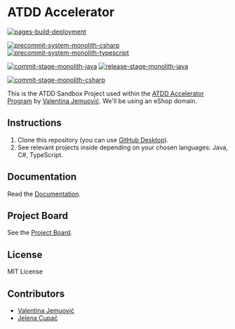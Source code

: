 # ATDD Accelerator

[![pages-build-deployment](https://github.com/optivem/atdd-accelerator/actions/workflows/pages/pages-build-deployment/badge.svg)](https://github.com/optivem/atdd-accelerator/actions/workflows/pages/pages-build-deployment)


[![precommit-system-monolith-csharp](https://github.com/optivem/atdd-accelerator/actions/workflows/precommit-system-monolith-csharp.yml/badge.svg)](https://github.com/optivem/atdd-accelerator/actions/workflows/precommit-system-monolith-csharp.yml)
[![precommit-system-monolith-typescript](https://github.com/optivem/atdd-accelerator/actions/workflows/precommit-system-monolith-typescript.yml/badge.svg)](https://github.com/optivem/atdd-accelerator/actions/workflows/precommit-system-monolith-typescript.yml)

[![commit-stage-monolith-java](https://github.com/optivem/atdd-accelerator/actions/workflows/commit-stage-monolith-java.yml/badge.svg)](https://github.com/optivem/atdd-accelerator/actions/workflows/commit-stage-monolith-java.yml)
[![release-stage-monolith-java](https://github.com/optivem/atdd-accelerator/actions/workflows/release-stage-monolith-java.yml/badge.svg)](https://github.com/optivem/atdd-accelerator/actions/workflows/release-stage-monolith-java.yml)

[![commit-stage-monolith-csharp](https://github.com/optivem/atdd-accelerator/actions/workflows/commit-stage-monolith-csharp.yaml/badge.svg)](https://github.com/optivem/atdd-accelerator/actions/workflows/commit-stage-monolith-csharp.yaml)

This is the ATDD Sandbox Project used within the [ATDD Accelerator Program](https://atdd-accelerator.optivem.com/) by [Valentina Jemuović](https://www.linkedin.com/in/valentinajemuovic/). We'll be using an eShop domain.

## Instructions

1. Clone this repository (you can use [GitHub Desktop](https://desktop.github.com/download/)).
2. See relevant projects inside depending on your chosen languages: Java, C#, TypeScript.

## Documentation

Read the [Documentation](https://optivem.github.io/atdd-accelerator/).

## Project Board

See the [Project Board](https://github.com/orgs/optivem/projects/3/views/1).

## License

MIT License

## Contributors

- [Valentina Jemuović](https://www.linkedin.com/in/valentinajemuovic/)
- [Jelena Cupać](https://www.linkedin.com/in/jelenacupac/)
